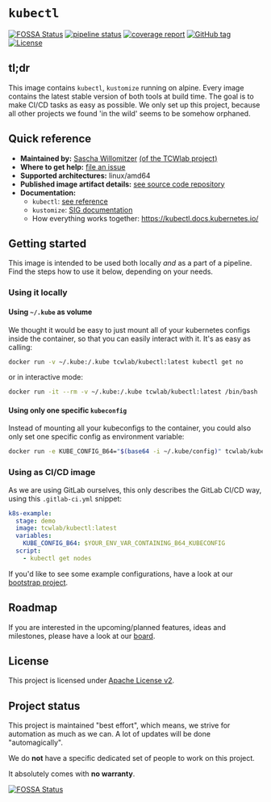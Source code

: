 # `kubectl`
[![FOSSA Status](https://app.fossa.com/api/projects/git%2Bgithub.com%2Ftcwlab%2Fkubectl.svg?type=shield)](https://app.fossa.com/projects/git%2Bgithub.com%2Ftcwlab%2Fkubectl?ref=badge_shield)
[![pipeline status](https://gitlab.com/tcwlab.com/saas/baseline/images/kubectl/badges/main/pipeline.svg)](https://gitlab.com/tcwlab.com/saas/baseline/images/kubectl/-/commits/main)
[![coverage report](https://gitlab.com/tcwlab.com/saas/baseline/images/kubectl/badges/main/coverage.svg)](https://gitlab.com/tcwlab.com/saas/baseline/images/kubectl/-/commits/main)
[![GitHub tag](https://img.shields.io/github/tag/tcwlab/kubectl)](https://github.com/tcwlab/kubectl/releases/?include_prereleases&sort=semver "View GitHub releases")
[![License](https://img.shields.io/badge/License-Apache_2.0-blue.svg)](https://gitlab.com/tcwlab.com/saas/baseline/images/kubectl/-/blob/main/LICENSE)

## tl;dr

This image contains `kubectl`, `kustomize` running on alpine. Every image contains the latest stable version of both tools at build time.
The goal is to make CI/CD tasks as easy as possible.
We only set up this project, because all other projects we found 'in the wild' seems to be somehow orphaned.

## Quick reference

- **Maintained by:** [Sascha Willomitzer](https://thechameleonway.com) [(of the TCWlab project)](https://gitlab.com/sascha_willomitzer)
- **Where to get help:** [file an issue](https://gitlab.com/tcwlab.com/saas/baseline/images/kubectl/-/issues)
- **Supported architectures:** linux/amd64
- **Published image artifact details:** [see source code repository](https://gitlab.com/tcwlab.com/saas/baseline/images/kubectl/-/tree/main)
- **Documentation:**
  - `kubectl`: [see reference](https://kubectl.docs.kubernetes.io/references/kubectl/)
  - `kustomize`: [SIG documentation](https://kubectl.docs.kubernetes.io/references/kustomize/)
  - How everything works together: <https://kubectl.docs.kubernetes.io/>

## Getting started

This image is intended to be used both locally _and_ as a part of a pipeline.
Find the steps how to use it below, depending on your needs.

### Using it locally

#### Using `~/.kube` as volume
We thought it would be easy to just mount all of your kubernetes configs inside the container,
so that you can easily interact with it.
It's as easy as calling:

```bash
docker run -v ~/.kube:/.kube tcwlab/kubectl:latest kubectl get no
```
or in interactive mode:
```bash
docker run -it --rm -v ~/.kube:/.kube tcwlab/kubectl:latest /bin/bash
```

#### Using only one specific `kubeconfig`
Instead of mounting all your kubeconfigs to the container, you could also only set one specific
config as environment variable:
```bash
docker run -e KUBE_CONFIG_B64="$(base64 -i ~/.kube/config)" tcwlab/kubectl:latest kubectl get no
```

### Using as CI/CD image
As we are using GitLab ourselves, this only describes the GitLab CI/CD way,
using this `.gitlab-ci.yml` snippet:

```yaml
k8s-example:
  stage: demo
  image: tcwlab/kubectl:latest
  variables:
    KUBE_CONFIG_B64: $YOUR_ENV_VAR_CONTAINING_B64_KUBECONFIG
  script:
    - kubectl get nodes
```

If you'd like to see some example configurations, have a look at our [bootstrap project](https://gitlab.com/tcwlab.com/saas/baseline/bootstrap/-/blob/main/.gitlab-ci.yml).

## Roadmap
If you are interested in the upcoming/planned features, ideas and milestones,
please have a look at our [board](https://gitlab.com/tcwlab.com/saas/baseline/images/kubectl/-/boards).

## License
This project is licensed under [Apache License v2](./LICENSE).

## Project status
This project is maintained "best effort", which means, we strive for automation as much as we can.
A lot of updates will be done "automagically".

We do **not** have a specific dedicated set of people to work on this project.

It absolutely comes with **no warranty**.

[![FOSSA Status](https://app.fossa.com/api/projects/git%2Bgithub.com%2Ftcwlab%2Fkubectl.svg?type=large)](https://app.fossa.com/projects/git%2Bgithub.com%2Ftcwlab%2Fkubectl?ref=badge_large)
